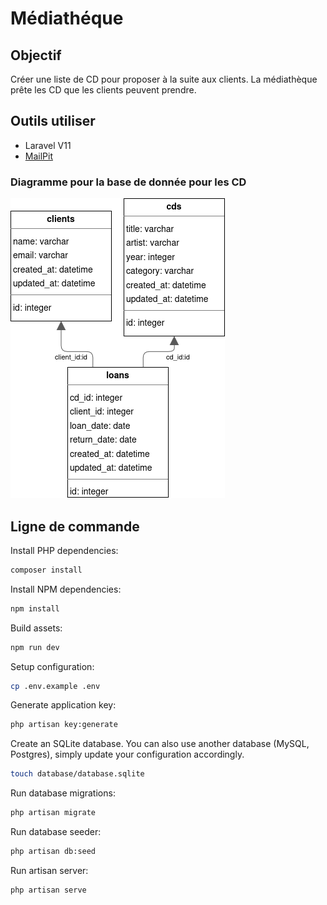 # Médiathéque

## Objectif

Créer une liste de CD pour proposer à la suite aux clients.
La médiathèque prête les CD que les clients peuvent prendre.

## Outils utiliser

* Laravel V11
* [MailPit](https://github.com/axllent/mailpit)

### Diagramme pour la base de donnée pour les CD
![diagram_SQL.png](docs/diagram_SQL.png)

## Ligne de commande

Install PHP dependencies:
```bash
composer install
```

Install NPM dependencies:
```bash
npm install
```

Build assets:
```bash
npm run dev
```

Setup configuration:
```bash
cp .env.example .env
```

Generate application key:
```bash
php artisan key:generate
```

Create an SQLite database. You can also use another database (MySQL, Postgres), simply update your configuration accordingly.
```bash
touch database/database.sqlite
```

Run database migrations:
```bash
php artisan migrate
```

Run database seeder:
```bash
php artisan db:seed
```

Run artisan server:
```bash
php artisan serve
```
